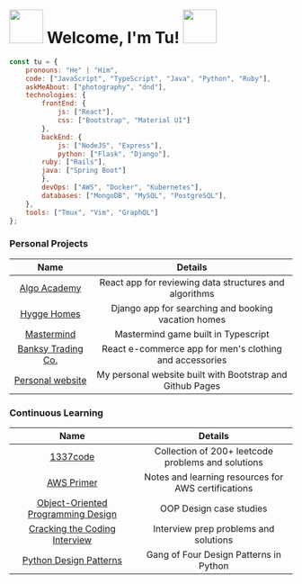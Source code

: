 # <img src="https://media.giphy.com/media/UPcPzUKUkDOrC/giphy.gif" width="60"> Welcome, I'm Tu! <img src="https://media.giphy.com/media/UPcPzUKUkDOrC/giphy.gif" width="60">

```javascript
const tu = {
    pronouns: "He" | "Him",
    code: ["JavaScript", "TypeScript", "Java", "Python", "Ruby"],
    askMeAbout: ["photography", "dnd"],
    technologies: {
        frontEnd: {
            js: ["React"],
            css: ["Bootstrap", "Material UI"]
        },
        backEnd: {
            js: ["NodeJS", "Express"],
            python: ["Flask", "Django"],
	    ruby: ["Rails"],
	    java: ["Spring Boot"]
        },
        devOps: ["AWS", "Docker", "Kubernetes"],
        databases: ["MongoDB", "MySQL", "PostgreSQL"],
    },
    tools: ["Tmux", "Vim", "GraphQL"]
};
```

### Personal Projects

|                                Name                                 |                          Details                          |
| :-----------------------------------------------------------------: | :-------------------------------------------------------: |
|     [Algo Academy](https://github.com/akatsuki-co/algoacademy)      |  React app for reviewing data structures and algorithms   |
|      [Hygge Homes](https://github.com/akatsuki-co/hyggehomes)       |    Django app for searching and booking vacation homes    |
|        [Mastermind](https://github.com/tuvo1106/mastermind_v2)      |              Mastermind game built in Typescript          |
| [Banksy Trading Co.](https://github.com/tuvo1106/banksy_trading_co) |  React e-commerce app for men's clothing and accessories  |
| [Personal website](https://github.com/tuvo1106/tuvo1106.github.io)  | My personal website built with Bootstrap and Github Pages |


### Continuous Learning

|                                     Name                                      |                       Details                       |
| :---------------------------------------------------------------------------: | :-------------------------------------------------: |
|               [1337code](https://github.com/tuvo1106/1337code)                | Collection of 200+ leetcode problems and solutions  |
|             [AWS Primer](https://github.com/tuvo1106/aws-primer)              | Notes and learning resources for AWS certifications |
| [Object-Oriented Programming Design](https://github.com/tuvo1106/oop_design)  |               OOP Design case studies               |
| [Cracking the Coding Interview](https://github.com/tuvo1106/ctci_6th_edition) |        Interview prep problems and solutions        |
| [Python Design Patterns](https://github.com/tuvo1106/python_design_patterns)  |       Gang of Four Design Patterns in Python        |

